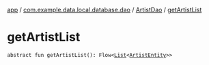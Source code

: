 [app](../../index.md) / [com.example.data.local.database.dao](../index.md) / [ArtistDao](index.md) / [getArtistList](./get-artist-list.md)

# getArtistList

`abstract fun getArtistList(): Flow<`[`List`](https://kotlinlang.org/api/latest/jvm/stdlib/kotlin.collections/-list/index.html)`<`[`ArtistEntity`](../../com.example.musicdictionaryandroid.database.entity/-artist-entity/index.md)`>>`